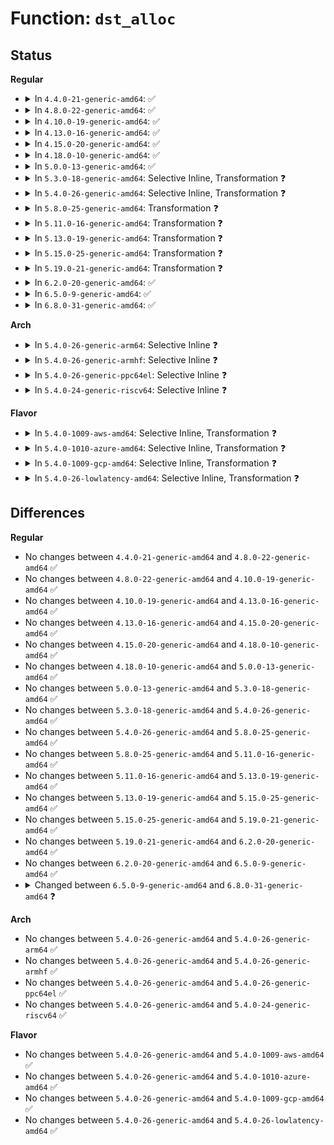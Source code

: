 # Function: <code>dst_alloc</code>

## Status
<b>Regular</b>
<ul>
<li>
<details>
<summary>In <code>4.4.0-21-generic-amd64</code>: ✅</summary>

```c
void * dst_alloc(struct dst_ops * ops, struct net_device * dev, int initial_ref, int initial_obsolete, short unsigned int flags)
```

```json
{
  "name": "dst_alloc",
  "collision_type": "Unique Global",
  "inline_type": "No",
  "funcs": [
    {
      "addr": 18446744071586330784,
      "name": "dst_alloc",
      "external": true,
      "loc": "net/core/dst.c:200",
      "file": "net/core/dst.c",
      "inline": "seen, unknown",
      "caller_inline": [],
      "caller_func": [
        "net/ipv4/route.c:rt_dst_alloc",
        "net/ipv4/route.c:ipv4_blackhole_route",
        "net/xfrm/xfrm_policy.c:xfrm_resolve_and_create_bundle",
        "net/xfrm/xfrm_policy.c:xfrm_bundle_lookup",
        "net/ipv6/route.c:__ip6_dst_alloc",
        "net/ipv6/route.c:ip6_blackhole_route"
      ]
    }
  ],
  "symbols": [
    {
      "addr": 18446744071586330784,
      "name": "dst_alloc",
      "section": ".text",
      "bind": "STB_GLOBAL",
      "size": 149
    }
  ]
}
```
</details>
</li>
<li>
<details>
<summary>In <code>4.8.0-22-generic-amd64</code>: ✅</summary>

```c
void * dst_alloc(struct dst_ops * ops, struct net_device * dev, int initial_ref, int initial_obsolete, short unsigned int flags)
```

```json
{
  "name": "dst_alloc",
  "collision_type": "Unique Global",
  "inline_type": "No",
  "funcs": [
    {
      "addr": 18446744071586763520,
      "name": "dst_alloc",
      "external": true,
      "loc": "net/core/dst.c:200",
      "file": "net/core/dst.c",
      "inline": "seen, unknown",
      "caller_inline": [],
      "caller_func": [
        "net/ipv4/route.c:ipv4_blackhole_route",
        "net/ipv4/route.c:rt_dst_alloc",
        "net/xfrm/xfrm_policy.c:xfrm_bundle_lookup",
        "net/xfrm/xfrm_policy.c:xfrm_resolve_and_create_bundle",
        "net/ipv6/route.c:ip6_blackhole_route",
        "net/ipv6/route.c:__ip6_dst_alloc"
      ]
    }
  ],
  "symbols": [
    {
      "addr": 18446744071586763520,
      "name": "dst_alloc",
      "section": ".text",
      "bind": "STB_GLOBAL",
      "size": 149
    }
  ]
}
```
</details>
</li>
<li>
<details>
<summary>In <code>4.10.0-19-generic-amd64</code>: ✅</summary>

```c
void * dst_alloc(struct dst_ops * ops, struct net_device * dev, int initial_ref, int initial_obsolete, short unsigned int flags)
```

```json
{
  "name": "dst_alloc",
  "collision_type": "Unique Global",
  "inline_type": "No",
  "funcs": [
    {
      "addr": 18446744071586950096,
      "name": "dst_alloc",
      "external": true,
      "loc": "net/core/dst.c:200",
      "file": "net/core/dst.c",
      "inline": "seen, unknown",
      "caller_inline": [],
      "caller_func": [
        "net/ipv4/route.c:ipv4_blackhole_route",
        "net/ipv4/route.c:rt_dst_alloc",
        "net/xfrm/xfrm_policy.c:xfrm_bundle_lookup",
        "net/xfrm/xfrm_policy.c:xfrm_resolve_and_create_bundle",
        "net/ipv6/route.c:ip6_blackhole_route",
        "net/ipv6/route.c:__ip6_dst_alloc"
      ]
    }
  ],
  "symbols": [
    {
      "addr": 18446744071586950096,
      "name": "dst_alloc",
      "section": ".text",
      "bind": "STB_GLOBAL",
      "size": 149
    }
  ]
}
```
</details>
</li>
<li>
<details>
<summary>In <code>4.13.0-16-generic-amd64</code>: ✅</summary>

```c
void * dst_alloc(struct dst_ops * ops, struct net_device * dev, int initial_ref, int initial_obsolete, short unsigned int flags)
```

```json
{
  "name": "dst_alloc",
  "collision_type": "Unique Global",
  "inline_type": "No",
  "funcs": [
    {
      "addr": 18446744071587077136,
      "name": "dst_alloc",
      "external": true,
      "loc": "net/core/dst.c:97",
      "file": "net/core/dst.c",
      "inline": "seen, unknown",
      "caller_inline": [],
      "caller_func": [
        "net/ipv4/route.c:ipv4_blackhole_route",
        "net/ipv4/route.c:rt_dst_alloc",
        "net/xfrm/xfrm_policy.c:xfrm_bundle_lookup",
        "net/xfrm/xfrm_policy.c:xfrm_resolve_and_create_bundle",
        "net/ipv6/route.c:ip6_blackhole_route",
        "net/ipv6/route.c:__ip6_dst_alloc"
      ]
    }
  ],
  "symbols": [
    {
      "addr": 18446744071587077136,
      "name": "dst_alloc",
      "section": ".text",
      "bind": "STB_GLOBAL",
      "size": 138
    }
  ]
}
```
</details>
</li>
<li>
<details>
<summary>In <code>4.15.0-20-generic-amd64</code>: ✅</summary>

```c
void * dst_alloc(struct dst_ops * ops, struct net_device * dev, int initial_ref, int initial_obsolete, short unsigned int flags)
```

```json
{
  "name": "dst_alloc",
  "collision_type": "Unique Global",
  "inline_type": "No",
  "funcs": [
    {
      "addr": 18446744071587578432,
      "name": "dst_alloc",
      "external": true,
      "loc": "net/core/dst.c:97",
      "file": "net/core/dst.c",
      "inline": "seen, unknown",
      "caller_inline": [],
      "caller_func": [
        "net/ipv4/route.c:ipv4_blackhole_route",
        "net/ipv4/route.c:rt_dst_alloc",
        "net/xfrm/xfrm_policy.c:xfrm_lookup",
        "net/xfrm/xfrm_policy.c:xfrm_resolve_and_create_bundle",
        "net/ipv6/route.c:ip6_blackhole_route",
        "net/ipv6/route.c:__ip6_dst_alloc"
      ]
    }
  ],
  "symbols": [
    {
      "addr": 18446744071587578432,
      "name": "dst_alloc",
      "section": ".text",
      "bind": "STB_GLOBAL",
      "size": 144
    }
  ]
}
```
</details>
</li>
<li>
<details>
<summary>In <code>4.18.0-10-generic-amd64</code>: ✅</summary>

```c
void * dst_alloc(struct dst_ops * ops, struct net_device * dev, int initial_ref, int initial_obsolete, short unsigned int flags)
```

```json
{
  "name": "dst_alloc",
  "collision_type": "Unique Global",
  "inline_type": "No",
  "funcs": [
    {
      "addr": 18446744071587887424,
      "name": "dst_alloc",
      "external": true,
      "loc": "net/core/dst.c:95",
      "file": "net/core/dst.c",
      "inline": "seen, unknown",
      "caller_inline": [],
      "caller_func": [
        "net/ipv4/route.c:ipv4_blackhole_route",
        "net/ipv4/route.c:rt_dst_alloc",
        "net/xfrm/xfrm_policy.c:xfrm_lookup",
        "net/xfrm/xfrm_policy.c:xfrm_resolve_and_create_bundle",
        "net/ipv6/route.c:ip6_blackhole_route",
        "net/ipv6/route.c:ip6_dst_alloc"
      ]
    }
  ],
  "symbols": [
    {
      "addr": 18446744071587887424,
      "name": "dst_alloc",
      "section": ".text",
      "bind": "STB_GLOBAL",
      "size": 144
    }
  ]
}
```
</details>
</li>
<li>
<details>
<summary>In <code>5.0.0-13-generic-amd64</code>: ✅</summary>

```c
void * dst_alloc(struct dst_ops * ops, struct net_device * dev, int initial_ref, int initial_obsolete, short unsigned int flags)
```

```json
{
  "name": "dst_alloc",
  "collision_type": "Unique Global",
  "inline_type": "No",
  "funcs": [
    {
      "addr": 18446744071588029568,
      "name": "dst_alloc",
      "external": true,
      "loc": "net/core/dst.c:95",
      "file": "net/core/dst.c",
      "inline": "seen, unknown",
      "caller_inline": [],
      "caller_func": [
        "net/ipv4/route.c:ipv4_blackhole_route",
        "net/ipv4/route.c:rt_dst_alloc",
        "net/xfrm/xfrm_policy.c:xfrm_lookup_with_ifid",
        "net/xfrm/xfrm_policy.c:xfrm_bundle_create",
        "net/ipv6/route.c:ip6_blackhole_route",
        "net/ipv6/route.c:ip6_dst_alloc"
      ]
    }
  ],
  "symbols": [
    {
      "addr": 18446744071588029568,
      "name": "dst_alloc",
      "section": ".text",
      "bind": "STB_GLOBAL",
      "size": 144
    }
  ]
}
```
</details>
</li>
<li>
<details>
<summary>In <code>5.3.0-18-generic-amd64</code>: Selective Inline, Transformation ❓</summary>

```c
void * dst_alloc(struct dst_ops * ops, struct net_device * dev, int initial_ref, int initial_obsolete, short unsigned int flags)
```

```json
{
  "name": "dst_alloc",
  "collision_type": "Unique Global",
  "inline_type": "Selective",
  "funcs": [
    {
      "addr": 18446744071588342915,
      "name": "dst_alloc",
      "external": true,
      "loc": "net/core/dst.c:79",
      "file": "net/core/dst.c",
      "inline": "not declared, inlined",
      "caller_inline": [],
      "caller_func": [
        "net/ipv4/route.c:ipv4_blackhole_route",
        "net/ipv4/route.c:rt_dst_clone",
        "net/ipv4/route.c:rt_dst_alloc",
        "net/xfrm/xfrm_policy.c:xfrm_lookup_with_ifid",
        "net/xfrm/xfrm_policy.c:xfrm_bundle_create",
        "net/ipv6/route.c:ip6_blackhole_route",
        "net/ipv6/route.c:ip6_dst_alloc"
      ]
    }
  ],
  "symbols": [
    {
      "addr": 18446744071588343006,
      "name": "dst_alloc.cold",
      "section": ".text",
      "bind": "STB_LOCAL",
      "size": 19
    },
    {
      "addr": 18446744071588342768,
      "name": "dst_alloc",
      "section": ".text",
      "bind": "STB_GLOBAL",
      "size": 178
    }
  ]
}
```
</details>
</li>
<li>
<details>
<summary>In <code>5.4.0-26-generic-amd64</code>: Selective Inline, Transformation ❓</summary>

```c
void * dst_alloc(struct dst_ops * ops, struct net_device * dev, int initial_ref, int initial_obsolete, short unsigned int flags)
```

```json
{
  "name": "dst_alloc",
  "collision_type": "Unique Global",
  "inline_type": "Selective",
  "funcs": [
    {
      "addr": 18446744071588549363,
      "name": "dst_alloc",
      "external": true,
      "loc": "net/core/dst.c:79",
      "file": "net/core/dst.c",
      "inline": "not declared, inlined",
      "caller_inline": [],
      "caller_func": [
        "net/ipv4/route.c:ipv4_blackhole_route",
        "net/ipv4/route.c:rt_dst_clone",
        "net/ipv4/route.c:rt_dst_alloc",
        "net/xfrm/xfrm_policy.c:xfrm_lookup_with_ifid",
        "net/xfrm/xfrm_policy.c:xfrm_bundle_create",
        "net/ipv6/route.c:ip6_blackhole_route",
        "net/ipv6/route.c:ip6_dst_alloc"
      ]
    }
  ],
  "symbols": [
    {
      "addr": 18446744071588549454,
      "name": "dst_alloc.cold",
      "section": ".text",
      "bind": "STB_LOCAL",
      "size": 19
    },
    {
      "addr": 18446744071588549216,
      "name": "dst_alloc",
      "section": ".text",
      "bind": "STB_GLOBAL",
      "size": 178
    }
  ]
}
```
</details>
</li>
<li>
<details>
<summary>In <code>5.8.0-25-generic-amd64</code>: Transformation ❓</summary>

```c
void * dst_alloc(struct dst_ops * ops, struct net_device * dev, int initial_ref, int initial_obsolete, short unsigned int flags)
```

```json
{
  "name": "dst_alloc",
  "collision_type": "Unique Global",
  "inline_type": "No",
  "funcs": [
    {
      "addr": 0,
      "name": "dst_alloc",
      "external": true,
      "loc": "net/core/dst.c:79",
      "file": "net/core/dst.c",
      "inline": "seen, unknown",
      "caller_inline": [],
      "caller_func": [
        "net/ipv4/route.c:ipv4_blackhole_route",
        "net/ipv4/route.c:rt_dst_clone",
        "net/ipv4/route.c:rt_dst_alloc",
        "net/xfrm/xfrm_policy.c:xfrm_bundle_create",
        "net/ipv6/route.c:ip6_blackhole_route",
        "net/ipv6/route.c:ip6_dst_alloc"
      ]
    }
  ],
  "symbols": [
    {
      "addr": 18446744071589400520,
      "name": "dst_alloc.cold",
      "section": ".text",
      "bind": "STB_LOCAL",
      "size": 20
    },
    {
      "addr": 18446744071589400112,
      "name": "dst_alloc",
      "section": ".text",
      "bind": "STB_GLOBAL",
      "size": 354
    }
  ]
}
```
</details>
</li>
<li>
<details>
<summary>In <code>5.11.0-16-generic-amd64</code>: Transformation ❓</summary>

```c
void * dst_alloc(struct dst_ops * ops, struct net_device * dev, int initial_ref, int initial_obsolete, short unsigned int flags)
```

```json
{
  "name": "dst_alloc",
  "collision_type": "Unique Global",
  "inline_type": "No",
  "funcs": [
    {
      "addr": 0,
      "name": "dst_alloc",
      "external": true,
      "loc": "net/core/dst.c:79",
      "file": "net/core/dst.c",
      "inline": "seen, unknown",
      "caller_inline": [],
      "caller_func": [
        "net/ipv4/route.c:ipv4_blackhole_route",
        "net/ipv4/route.c:rt_dst_clone",
        "net/ipv4/route.c:rt_dst_alloc",
        "net/xfrm/xfrm_policy.c:xfrm_bundle_create",
        "net/ipv6/route.c:ip6_blackhole_route",
        "net/ipv6/route.c:ip6_dst_alloc"
      ]
    }
  ],
  "symbols": [
    {
      "addr": 18446744071591630242,
      "name": "dst_alloc.cold",
      "section": ".text",
      "bind": "STB_LOCAL",
      "size": 20
    },
    {
      "addr": 18446744071589401056,
      "name": "dst_alloc",
      "section": ".text",
      "bind": "STB_GLOBAL",
      "size": 354
    }
  ]
}
```
</details>
</li>
<li>
<details>
<summary>In <code>5.13.0-19-generic-amd64</code>: Transformation ❓</summary>

```c
void * dst_alloc(struct dst_ops * ops, struct net_device * dev, int initial_ref, int initial_obsolete, short unsigned int flags)
```

```json
{
  "name": "dst_alloc",
  "collision_type": "Unique Global",
  "inline_type": "No",
  "funcs": [
    {
      "addr": 0,
      "name": "dst_alloc",
      "external": true,
      "loc": "net/core/dst.c:79",
      "file": "net/core/dst.c",
      "inline": "seen, unknown",
      "caller_inline": [],
      "caller_func": [
        "net/ipv4/route.c:ipv4_blackhole_route",
        "net/ipv4/route.c:rt_dst_clone",
        "net/ipv4/route.c:rt_dst_alloc",
        "net/xfrm/xfrm_policy.c:xfrm_bundle_create",
        "net/ipv6/route.c:ip6_blackhole_route",
        "net/ipv6/route.c:ip6_dst_alloc"
      ]
    }
  ],
  "symbols": [
    {
      "addr": 18446744071591573675,
      "name": "dst_alloc.cold",
      "section": ".text",
      "bind": "STB_LOCAL",
      "size": 20
    },
    {
      "addr": 18446744071589298256,
      "name": "dst_alloc",
      "section": ".text",
      "bind": "STB_GLOBAL",
      "size": 351
    }
  ]
}
```
</details>
</li>
<li>
<details>
<summary>In <code>5.15.0-25-generic-amd64</code>: Transformation ❓</summary>

```c
void * dst_alloc(struct dst_ops * ops, struct net_device * dev, int initial_ref, int initial_obsolete, short unsigned int flags)
```

```json
{
  "name": "dst_alloc",
  "collision_type": "Unique Global",
  "inline_type": "No",
  "funcs": [
    {
      "addr": 0,
      "name": "dst_alloc",
      "external": true,
      "loc": "net/core/dst.c:78",
      "file": "net/core/dst.c",
      "inline": "seen, unknown",
      "caller_inline": [],
      "caller_func": [
        "net/ipv4/route.c:ipv4_blackhole_route",
        "net/ipv4/route.c:rt_dst_clone",
        "net/ipv4/route.c:rt_dst_alloc",
        "net/xfrm/xfrm_policy.c:xfrm_bundle_create",
        "net/ipv6/route.c:ip6_blackhole_route",
        "net/ipv6/route.c:ip6_dst_alloc"
      ]
    }
  ],
  "symbols": [
    {
      "addr": 18446744071592700368,
      "name": "dst_alloc.cold",
      "section": ".text",
      "bind": "STB_LOCAL",
      "size": 20
    },
    {
      "addr": 18446744071590026432,
      "name": "dst_alloc",
      "section": ".text",
      "bind": "STB_GLOBAL",
      "size": 351
    }
  ]
}
```
</details>
</li>
<li>
<details>
<summary>In <code>5.19.0-21-generic-amd64</code>: Transformation ❓</summary>

```c
void * dst_alloc(struct dst_ops * ops, struct net_device * dev, int initial_ref, int initial_obsolete, short unsigned int flags)
```

```json
{
  "name": "dst_alloc",
  "collision_type": "Unique Global",
  "inline_type": "No",
  "funcs": [
    {
      "addr": 0,
      "name": "dst_alloc",
      "external": true,
      "loc": "net/core/dst.c:78",
      "file": "net/core/dst.c",
      "inline": "seen, unknown",
      "caller_inline": [],
      "caller_func": [
        "net/ipv4/route.c:ipv4_blackhole_route",
        "net/ipv4/route.c:rt_dst_clone",
        "net/ipv4/route.c:rt_dst_alloc",
        "net/xfrm/xfrm_policy.c:xfrm_bundle_create",
        "net/ipv6/route.c:icmp6_dst_alloc",
        "net/ipv6/route.c:ip6_blackhole_route",
        "net/ipv6/route.c:ip6_rt_cache_alloc"
      ]
    }
  ],
  "symbols": [
    {
      "addr": 18446744071594586804,
      "name": "dst_alloc.cold",
      "section": ".text",
      "bind": "STB_LOCAL",
      "size": 17
    },
    {
      "addr": 18446744071591567728,
      "name": "dst_alloc",
      "section": ".text",
      "bind": "STB_GLOBAL",
      "size": 347
    }
  ]
}
```
</details>
</li>
<li>
<details>
<summary>In <code>6.2.0-20-generic-amd64</code>: ✅</summary>

```c
void * dst_alloc(struct dst_ops * ops, struct net_device * dev, int initial_ref, int initial_obsolete, short unsigned int flags)
```

```json
{
  "name": "dst_alloc",
  "collision_type": "Unique Global",
  "inline_type": "No",
  "funcs": [
    {
      "addr": 18446744071593346336,
      "name": "dst_alloc",
      "external": true,
      "loc": "net/core/dst.c:78",
      "file": "net/core/dst.c",
      "inline": "seen, unknown",
      "caller_inline": [],
      "caller_func": [
        "net/ipv4/route.c:ipv4_blackhole_route",
        "net/ipv4/route.c:rt_dst_clone",
        "net/ipv4/route.c:rt_dst_alloc",
        "net/xfrm/xfrm_policy.c:xfrm_bundle_create",
        "net/ipv6/route.c:icmp6_dst_alloc",
        "net/ipv6/route.c:ip6_blackhole_route",
        "net/ipv6/route.c:ip6_rt_cache_alloc"
      ]
    }
  ],
  "symbols": [
    {
      "addr": 18446744071593346336,
      "name": "dst_alloc",
      "section": ".text",
      "bind": "STB_GLOBAL",
      "size": 362
    }
  ]
}
```
</details>
</li>
<li>
<details>
<summary>In <code>6.5.0-9-generic-amd64</code>: ✅</summary>

```c
void * dst_alloc(struct dst_ops * ops, struct net_device * dev, int initial_ref, int initial_obsolete, short unsigned int flags)
```

```json
{
  "name": "dst_alloc",
  "collision_type": "Unique Global",
  "inline_type": "No",
  "funcs": [
    {
      "addr": 18446744071593808608,
      "name": "dst_alloc",
      "external": true,
      "loc": "net/core/dst.c:79",
      "file": "net/core/dst.c",
      "inline": "seen, unknown",
      "caller_inline": [],
      "caller_func": [
        "net/ipv4/route.c:ipv4_blackhole_route",
        "net/ipv4/route.c:rt_dst_clone",
        "net/ipv4/route.c:rt_dst_alloc",
        "net/xfrm/xfrm_policy.c:xfrm_bundle_create",
        "net/ipv6/route.c:icmp6_dst_alloc",
        "net/ipv6/route.c:ip6_blackhole_route",
        "net/ipv6/route.c:ip6_rt_cache_alloc"
      ]
    }
  ],
  "symbols": [
    {
      "addr": 18446744071593808608,
      "name": "dst_alloc",
      "section": ".text",
      "bind": "STB_GLOBAL",
      "size": 334
    }
  ]
}
```
</details>
</li>
<li>
<details>
<summary>In <code>6.8.0-31-generic-amd64</code>: ✅</summary>

```c
void * dst_alloc(struct dst_ops * ops, struct net_device * dev, int initial_obsolete, short unsigned int flags)
```

```json
{
  "name": "dst_alloc",
  "collision_type": "Unique Global",
  "inline_type": "No",
  "funcs": [
    {
      "addr": 18446744071594590048,
      "name": "dst_alloc",
      "external": true,
      "loc": "net/core/dst.c:79",
      "file": "net/core/dst.c",
      "inline": "seen, unknown",
      "caller_inline": [],
      "caller_func": [
        "net/ipv4/route.c:ipv4_blackhole_route",
        "net/ipv4/route.c:rt_dst_clone",
        "net/ipv4/route.c:rt_dst_alloc",
        "net/xfrm/xfrm_policy.c:xfrm_bundle_create",
        "net/ipv6/route.c:icmp6_dst_alloc",
        "net/ipv6/route.c:ip6_blackhole_route",
        "net/ipv6/route.c:ip6_pol_route",
        "net/ipv6/route.c:ip6_rt_cache_alloc",
        "net/ipv6/route.c:ip6_create_rt_rcu"
      ]
    }
  ],
  "symbols": [
    {
      "addr": 18446744071594590048,
      "name": "dst_alloc",
      "section": ".text",
      "bind": "STB_GLOBAL",
      "size": 338
    }
  ]
}
```
</details>
</li>
</ul>
<b>Arch</b>
<ul>
<li>
<details>
<summary>In <code>5.4.0-26-generic-arm64</code>: Selective Inline ❓</summary>

```c
void * dst_alloc(struct dst_ops * ops, struct net_device * dev, int initial_ref, int initial_obsolete, short unsigned int flags)
```

```json
{
  "name": "dst_alloc",
  "collision_type": "Unique Global",
  "inline_type": "Selective",
  "funcs": [
    {
      "addr": 18446603336502086736,
      "name": "dst_alloc",
      "external": true,
      "loc": "net/core/dst.c:79",
      "file": "net/core/dst.c",
      "inline": "not declared, inlined",
      "caller_inline": [],
      "caller_func": [
        "net/ipv4/route.c:ipv4_blackhole_route",
        "net/ipv4/route.c:rt_dst_clone",
        "net/ipv4/route.c:rt_dst_alloc",
        "net/xfrm/xfrm_policy.c:xfrm_lookup_with_ifid",
        "net/xfrm/xfrm_policy.c:xfrm_bundle_create",
        "net/xfrm/xfrm_policy.c:xfrm_bundle_create",
        "net/ipv6/route.c:ip6_blackhole_route",
        "net/ipv6/route.c:ip6_dst_alloc"
      ]
    }
  ],
  "symbols": [
    {
      "addr": 18446603336502086736,
      "name": "dst_alloc",
      "section": ".text",
      "bind": "STB_GLOBAL",
      "size": 212
    }
  ]
}
```
</details>
</li>
<li>
<details>
<summary>In <code>5.4.0-26-generic-armhf</code>: Selective Inline ❓</summary>

```c
void * dst_alloc(struct dst_ops * ops, struct net_device * dev, int initial_ref, int initial_obsolete, short unsigned int flags)
```

```json
{
  "name": "dst_alloc",
  "collision_type": "Unique Global",
  "inline_type": "Selective",
  "funcs": [
    {
      "addr": 3234836596,
      "name": "dst_alloc",
      "external": true,
      "loc": "net/core/dst.c:79",
      "file": "net/core/dst.c",
      "inline": "not declared, inlined",
      "caller_inline": [],
      "caller_func": [
        "net/ipv4/route.c:ipv4_blackhole_route",
        "net/ipv4/route.c:rt_dst_clone",
        "net/ipv4/route.c:rt_dst_alloc",
        "net/xfrm/xfrm_policy.c:xfrm_lookup_with_ifid",
        "net/xfrm/xfrm_policy.c:xfrm_bundle_create",
        "net/ipv6/route.c:ip6_blackhole_route",
        "net/ipv6/route.c:ip6_dst_alloc"
      ]
    }
  ],
  "symbols": [
    {
      "addr": 3234836596,
      "name": "dst_alloc",
      "section": ".text",
      "bind": "STB_GLOBAL",
      "size": 256
    }
  ]
}
```
</details>
</li>
<li>
<details>
<summary>In <code>5.4.0-26-generic-ppc64el</code>: Selective Inline ❓</summary>

```c
void * dst_alloc(struct dst_ops * ops, struct net_device * dev, int initial_ref, int initial_obsolete, short unsigned int flags)
```

```json
{
  "name": "dst_alloc",
  "collision_type": "Unique Global",
  "inline_type": "Selective",
  "funcs": [
    {
      "addr": 13835058055295540800,
      "name": "dst_alloc",
      "external": true,
      "loc": "net/core/dst.c:79",
      "file": "net/core/dst.c",
      "inline": "not declared, inlined",
      "caller_inline": [],
      "caller_func": [
        "net/ipv4/route.c:ipv4_blackhole_route",
        "net/ipv4/route.c:rt_dst_clone",
        "net/ipv4/route.c:rt_dst_alloc",
        "net/xfrm/xfrm_policy.c:xfrm_lookup_with_ifid",
        "net/xfrm/xfrm_policy.c:xfrm_bundle_create",
        "net/xfrm/xfrm_policy.c:xfrm_bundle_create",
        "net/ipv6/route.c:ip6_blackhole_route",
        "net/ipv6/route.c:ip6_dst_alloc"
      ]
    }
  ],
  "symbols": [
    {
      "addr": 13835058055295540800,
      "name": "dst_alloc",
      "section": ".text",
      "bind": "STB_GLOBAL",
      "size": 288
    }
  ]
}
```
</details>
</li>
<li>
<details>
<summary>In <code>5.4.0-24-generic-riscv64</code>: Selective Inline ❓</summary>

```c
void * dst_alloc(struct dst_ops * ops, struct net_device * dev, int initial_ref, int initial_obsolete, short unsigned int flags)
```

```json
{
  "name": "dst_alloc",
  "collision_type": "Unique Global",
  "inline_type": "Selective",
  "funcs": [
    {
      "addr": 18446743936278360822,
      "name": "dst_alloc",
      "external": true,
      "loc": "net/core/dst.c:79",
      "file": "net/core/dst.c",
      "inline": "not declared, inlined",
      "caller_inline": [],
      "caller_func": [
        "net/ipv4/route.c:ipv4_blackhole_route",
        "net/ipv4/route.c:rt_dst_clone",
        "net/ipv4/route.c:rt_dst_alloc",
        "net/xfrm/xfrm_policy.c:xfrm_lookup_with_ifid",
        "net/xfrm/xfrm_policy.c:xfrm_bundle_create",
        "net/xfrm/xfrm_policy.c:xfrm_bundle_create",
        "net/ipv6/route.c:ip6_blackhole_route",
        "net/ipv6/route.c:ip6_dst_alloc"
      ]
    }
  ],
  "symbols": [
    {
      "addr": 18446743936278360822,
      "name": "dst_alloc",
      "section": ".text",
      "bind": "STB_GLOBAL",
      "size": 176
    }
  ]
}
```
</details>
</li>
</ul>
<b>Flavor</b>
<ul>
<li>
<details>
<summary>In <code>5.4.0-1009-aws-amd64</code>: Selective Inline, Transformation ❓</summary>

```c
void * dst_alloc(struct dst_ops * ops, struct net_device * dev, int initial_ref, int initial_obsolete, short unsigned int flags)
```

```json
{
  "name": "dst_alloc",
  "collision_type": "Unique Global",
  "inline_type": "Selective",
  "funcs": [
    {
      "addr": 18446744071588156099,
      "name": "dst_alloc",
      "external": true,
      "loc": "net/core/dst.c:79",
      "file": "net/core/dst.c",
      "inline": "not declared, inlined",
      "caller_inline": [],
      "caller_func": [
        "net/ipv4/route.c:ipv4_blackhole_route",
        "net/ipv4/route.c:rt_dst_clone",
        "net/ipv4/route.c:rt_dst_alloc",
        "net/xfrm/xfrm_policy.c:xfrm_lookup_with_ifid",
        "net/xfrm/xfrm_policy.c:xfrm_bundle_create",
        "net/ipv6/route.c:ip6_blackhole_route",
        "net/ipv6/route.c:ip6_dst_alloc"
      ]
    }
  ],
  "symbols": [
    {
      "addr": 18446744071588156190,
      "name": "dst_alloc.cold",
      "section": ".text",
      "bind": "STB_LOCAL",
      "size": 19
    },
    {
      "addr": 18446744071588155952,
      "name": "dst_alloc",
      "section": ".text",
      "bind": "STB_GLOBAL",
      "size": 178
    }
  ]
}
```
</details>
</li>
<li>
<details>
<summary>In <code>5.4.0-1010-azure-amd64</code>: Selective Inline, Transformation ❓</summary>

```c
void * dst_alloc(struct dst_ops * ops, struct net_device * dev, int initial_ref, int initial_obsolete, short unsigned int flags)
```

```json
{
  "name": "dst_alloc",
  "collision_type": "Unique Global",
  "inline_type": "Selective",
  "funcs": [
    {
      "addr": 18446744071587868931,
      "name": "dst_alloc",
      "external": true,
      "loc": "net/core/dst.c:79",
      "file": "net/core/dst.c",
      "inline": "not declared, inlined",
      "caller_inline": [],
      "caller_func": [
        "net/ipv4/route.c:ipv4_blackhole_route",
        "net/ipv4/route.c:rt_dst_clone",
        "net/ipv4/route.c:rt_dst_alloc",
        "net/xfrm/xfrm_policy.c:xfrm_lookup_with_ifid",
        "net/xfrm/xfrm_policy.c:xfrm_bundle_create",
        "net/ipv6/route.c:ip6_blackhole_route",
        "net/ipv6/route.c:ip6_dst_alloc"
      ]
    }
  ],
  "symbols": [
    {
      "addr": 18446744071587869022,
      "name": "dst_alloc.cold",
      "section": ".text",
      "bind": "STB_LOCAL",
      "size": 19
    },
    {
      "addr": 18446744071587868784,
      "name": "dst_alloc",
      "section": ".text",
      "bind": "STB_GLOBAL",
      "size": 178
    }
  ]
}
```
</details>
</li>
<li>
<details>
<summary>In <code>5.4.0-1009-gcp-amd64</code>: Selective Inline, Transformation ❓</summary>

```c
void * dst_alloc(struct dst_ops * ops, struct net_device * dev, int initial_ref, int initial_obsolete, short unsigned int flags)
```

```json
{
  "name": "dst_alloc",
  "collision_type": "Unique Global",
  "inline_type": "Selective",
  "funcs": [
    {
      "addr": 18446744071588487923,
      "name": "dst_alloc",
      "external": true,
      "loc": "net/core/dst.c:79",
      "file": "net/core/dst.c",
      "inline": "not declared, inlined",
      "caller_inline": [],
      "caller_func": [
        "net/ipv4/route.c:ipv4_blackhole_route",
        "net/ipv4/route.c:rt_dst_clone",
        "net/ipv4/route.c:rt_dst_alloc",
        "net/xfrm/xfrm_policy.c:xfrm_lookup_with_ifid",
        "net/xfrm/xfrm_policy.c:xfrm_bundle_create",
        "net/ipv6/route.c:ip6_blackhole_route",
        "net/ipv6/route.c:ip6_dst_alloc"
      ]
    }
  ],
  "symbols": [
    {
      "addr": 18446744071588488014,
      "name": "dst_alloc.cold",
      "section": ".text",
      "bind": "STB_LOCAL",
      "size": 19
    },
    {
      "addr": 18446744071588487776,
      "name": "dst_alloc",
      "section": ".text",
      "bind": "STB_GLOBAL",
      "size": 178
    }
  ]
}
```
</details>
</li>
<li>
<details>
<summary>In <code>5.4.0-26-lowlatency-amd64</code>: Selective Inline, Transformation ❓</summary>

```c
void * dst_alloc(struct dst_ops * ops, struct net_device * dev, int initial_ref, int initial_obsolete, short unsigned int flags)
```

```json
{
  "name": "dst_alloc",
  "collision_type": "Unique Global",
  "inline_type": "Selective",
  "funcs": [
    {
      "addr": 18446744071588624835,
      "name": "dst_alloc",
      "external": true,
      "loc": "net/core/dst.c:79",
      "file": "net/core/dst.c",
      "inline": "not declared, inlined",
      "caller_inline": [],
      "caller_func": [
        "net/ipv4/route.c:ipv4_blackhole_route",
        "net/ipv4/route.c:rt_dst_clone",
        "net/ipv4/route.c:rt_dst_alloc",
        "net/xfrm/xfrm_policy.c:xfrm_lookup_with_ifid",
        "net/xfrm/xfrm_policy.c:xfrm_bundle_create",
        "net/ipv6/route.c:ip6_blackhole_route",
        "net/ipv6/route.c:ip6_dst_alloc"
      ]
    }
  ],
  "symbols": [
    {
      "addr": 18446744071588624926,
      "name": "dst_alloc.cold",
      "section": ".text",
      "bind": "STB_LOCAL",
      "size": 19
    },
    {
      "addr": 18446744071588624688,
      "name": "dst_alloc",
      "section": ".text",
      "bind": "STB_GLOBAL",
      "size": 178
    }
  ]
}
```
</details>
</li>
</ul>

## Differences
<b>Regular</b>
<ul>
<li>
No changes between <code>4.4.0-21-generic-amd64</code> and <code>4.8.0-22-generic-amd64</code> ✅
</li>
<li>
No changes between <code>4.8.0-22-generic-amd64</code> and <code>4.10.0-19-generic-amd64</code> ✅
</li>
<li>
No changes between <code>4.10.0-19-generic-amd64</code> and <code>4.13.0-16-generic-amd64</code> ✅
</li>
<li>
No changes between <code>4.13.0-16-generic-amd64</code> and <code>4.15.0-20-generic-amd64</code> ✅
</li>
<li>
No changes between <code>4.15.0-20-generic-amd64</code> and <code>4.18.0-10-generic-amd64</code> ✅
</li>
<li>
No changes between <code>4.18.0-10-generic-amd64</code> and <code>5.0.0-13-generic-amd64</code> ✅
</li>
<li>
No changes between <code>5.0.0-13-generic-amd64</code> and <code>5.3.0-18-generic-amd64</code> ✅
</li>
<li>
No changes between <code>5.3.0-18-generic-amd64</code> and <code>5.4.0-26-generic-amd64</code> ✅
</li>
<li>
No changes between <code>5.4.0-26-generic-amd64</code> and <code>5.8.0-25-generic-amd64</code> ✅
</li>
<li>
No changes between <code>5.8.0-25-generic-amd64</code> and <code>5.11.0-16-generic-amd64</code> ✅
</li>
<li>
No changes between <code>5.11.0-16-generic-amd64</code> and <code>5.13.0-19-generic-amd64</code> ✅
</li>
<li>
No changes between <code>5.13.0-19-generic-amd64</code> and <code>5.15.0-25-generic-amd64</code> ✅
</li>
<li>
No changes between <code>5.15.0-25-generic-amd64</code> and <code>5.19.0-21-generic-amd64</code> ✅
</li>
<li>
No changes between <code>5.19.0-21-generic-amd64</code> and <code>6.2.0-20-generic-amd64</code> ✅
</li>
<li>
No changes between <code>6.2.0-20-generic-amd64</code> and <code>6.5.0-9-generic-amd64</code> ✅
</li>
<li>
<details>
<summary>Changed between <code>6.5.0-9-generic-amd64</code> and <code>6.8.0-31-generic-amd64</code> ❓</summary>
<ul>
<li>
<b>Param removed. </b>
<code>int initial_ref</code>
</li>
<li>
<b>Param reordered. </b>
<code>ops, dev, initial_ref, initial_obsolete, flags</code> ➡️ <code>ops, dev, initial_obsolete, flags</code>
</li>
</ul>
</details>
</li>
</ul>
<b>Arch</b>
<ul>
<li>
No changes between <code>5.4.0-26-generic-amd64</code> and <code>5.4.0-26-generic-arm64</code> ✅
</li>
<li>
No changes between <code>5.4.0-26-generic-amd64</code> and <code>5.4.0-26-generic-armhf</code> ✅
</li>
<li>
No changes between <code>5.4.0-26-generic-amd64</code> and <code>5.4.0-26-generic-ppc64el</code> ✅
</li>
<li>
No changes between <code>5.4.0-26-generic-amd64</code> and <code>5.4.0-24-generic-riscv64</code> ✅
</li>
</ul>
<b>Flavor</b>
<ul>
<li>
No changes between <code>5.4.0-26-generic-amd64</code> and <code>5.4.0-1009-aws-amd64</code> ✅
</li>
<li>
No changes between <code>5.4.0-26-generic-amd64</code> and <code>5.4.0-1010-azure-amd64</code> ✅
</li>
<li>
No changes between <code>5.4.0-26-generic-amd64</code> and <code>5.4.0-1009-gcp-amd64</code> ✅
</li>
<li>
No changes between <code>5.4.0-26-generic-amd64</code> and <code>5.4.0-26-lowlatency-amd64</code> ✅
</li>
</ul>
